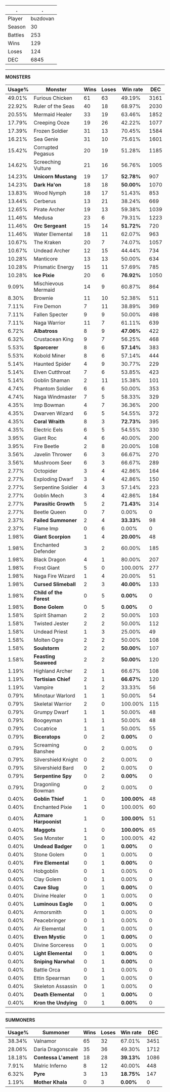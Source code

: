 .|.
|-|-
Player|buzdovan
Season|30
Battles|253
Wins|129
Loses|124
DEC|6845

---
**MONSTERS**

Usage%|Monster|Wins|Loses|Win rate|DEC|
-|-|-|-|-|-|
49.01%|Furious Chicken|61|63|49.19%|3161|
22.92%|Ruler of the Seas|40|18|68.97%|2030|
20.55%|Mermaid Healer|33|19|63.46%|1852|
17.79%|Creeping Ooze|19|26|42.22%|1077|
17.39%|Frozen Soldier|31|13|70.45%|1584|
16.21%|Sea Genie|31|10|75.61%|1601|
15.42%|Corrupted Pegasus|20|19|51.28%|1185|
14.62%|Screeching Vulture|21|16|56.76%|1005|
14.23%|**Unicorn Mustang**|19|17|**52.78%**|907|
14.23%|**Dark Ha'on**|18|18|**50.00%**|1070|
13.83%|Wood Nymph|18|17|51.43%|853|
13.44%|Cerberus|13|21|38.24%|669|
12.65%|Pirate Archer|19|13|59.38%|1039|
11.46%|Medusa|23|6|79.31%|1223|
11.46%|**Orc Sergeant**|15|14|**51.72%**|720|
11.46%|Water Elemental|18|11|62.07%|963|
10.67%|The Kraken|20|7|74.07%|1057|
10.67%|Undead Archer|12|15|44.44%|734|
10.28%|Manticore|13|13|50.00%|634|
10.28%|Prismatic Energy|15|11|57.69%|785|
10.28%|**Ice Pixie**|20|6|**76.92%**|1050|
9.09%|Mischievous Mermaid|14|9|60.87%|864|
8.30%|Brownie|11|10|52.38%|511|
7.11%|Fire Demon|7|11|38.89%|369|
7.11%|Fallen Specter|9|9|50.00%|498|
7.11%|Naga Warrior|11|7|61.11%|639|
6.72%|**Albatross**|8|9|**47.06%**|422|
6.32%|Crustacean King|9|7|56.25%|468|
5.53%|**Sporcerer**|8|6|**57.14%**|383|
5.53%|Kobold Miner|8|6|57.14%|444|
5.14%|Haunted Spider|4|9|30.77%|229|
5.14%|Elven Cutthroat|7|6|53.85%|423|
5.14%|Goblin Shaman|2|11|15.38%|101|
4.74%|Phantom Soldier|6|6|50.00%|353|
4.74%|Naga Windmaster|7|5|58.33%|329|
4.35%|Imp Bowman|4|7|36.36%|200|
4.35%|Dwarven Wizard|6|5|54.55%|372|
4.35%|**Coral Wraith**|8|3|**72.73%**|395|
4.35%|Electric Eels|6|5|54.55%|330|
3.95%|Giant Roc|4|6|40.00%|200|
3.95%|Fire Beetle|2|8|20.00%|108|
3.56%|Javelin Thrower|6|3|66.67%|270|
3.56%|Mushroom Seer|6|3|66.67%|289|
2.77%|Octopider|3|4|42.86%|164|
2.77%|Exploding Dwarf|3|4|42.86%|150|
2.77%|Serpentine Soldier|4|3|57.14%|223|
2.77%|Goblin Mech|3|4|42.86%|184|
2.77%|**Parasitic Growth**|5|2|**71.43%**|314|
2.77%|Beetle Queen|0|7|0.00%|0|
2.37%|**Failed Summoner**|2|4|**33.33%**|98|
2.37%|Flame Imp|0|6|0.00%|0|
1.98%|**Giant Scorpion**|1|4|**20.00%**|48|
1.98%|Enchanted Defender|3|2|60.00%|185|
1.98%|Black Dragon|4|1|80.00%|207|
1.98%|Frost Giant|5|0|100.00%|277|
1.98%|Naga Fire Wizard|1|4|20.00%|51|
1.98%|**Cursed Slimeball**|2|3|**40.00%**|133|
1.98%|**Child of the Forest**|0|5|**0.00%**|0|
1.98%|**Bone Golem**|0|5|**0.00%**|0|
1.58%|Spirit Shaman|2|2|50.00%|103|
1.58%|Twisted Jester|2|2|50.00%|112|
1.58%|Undead Priest|1|3|25.00%|49|
1.58%|Molten Ogre|2|2|50.00%|108|
1.58%|**Soulstorm**|2|2|**50.00%**|107|
1.58%|**Feasting Seaweed**|2|2|**50.00%**|120|
1.19%|Highland Archer|2|1|66.67%|108|
1.19%|**Tortisian Chief**|2|1|**66.67%**|120|
1.19%|Vampire|1|2|33.33%|56|
0.79%|Minotaur Warlord|1|1|50.00%|54|
0.79%|Skeletal Warrior|2|0|100.00%|115|
0.79%|Grumpy Dwarf|1|1|50.00%|48|
0.79%|Boogeyman|1|1|50.00%|48|
0.79%|Cocatrice|1|1|50.00%|55|
0.79%|**Biceratops**|0|2|**0.00%**|0|
0.79%|Screaming Banshee|0|2|0.00%|0|
0.79%|Silvershield Knight|0|2|0.00%|0|
0.79%|Silvershield Bard|0|2|0.00%|0|
0.79%|**Serpentine Spy**|0|2|**0.00%**|0|
0.79%|Dragonling Bowman|0|2|0.00%|0|
0.40%|**Goblin Thief**|1|0|**100.00%**|48|
0.40%|Enchanted Pixie|1|0|100.00%|60|
0.40%|**Azmare Harpoonist**|1|0|**100.00%**|51|
0.40%|**Maggots**|1|0|**100.00%**|65|
0.40%|Sea Monster|1|0|100.00%|42|
0.40%|**Undead Badger**|0|1|**0.00%**|0|
0.40%|Stone Golem|0|1|0.00%|0|
0.40%|**Fire Elemental**|0|1|**0.00%**|0|
0.40%|Hobgoblin|0|1|0.00%|0|
0.40%|Clay Golem|0|1|0.00%|0|
0.40%|**Cave Slug**|0|1|**0.00%**|0|
0.40%|Divine Healer|0|1|0.00%|0|
0.40%|**Luminous Eagle**|0|1|**0.00%**|0|
0.40%|Armorsmith|0|1|0.00%|0|
0.40%|Peacebringer|0|1|0.00%|0|
0.40%|Air Elemental|0|1|0.00%|0|
0.40%|**Elven Mystic**|0|1|**0.00%**|0|
0.40%|Divine Sorceress|0|1|0.00%|0|
0.40%|**Light Elemental**|0|1|**0.00%**|0|
0.40%|**Sniping Narwhal**|0|1|**0.00%**|0|
0.40%|Battle Orca|0|1|0.00%|0|
0.40%|Ettin Spearman|0|1|0.00%|0|
0.40%|Skeleton Assassin|0|1|0.00%|0|
0.40%|**Death Elemental**|0|1|**0.00%**|0|
0.40%|**Kron the Undying**|0|1|**0.00%**|0|

---
**SUMMONERS**

Usage%|Summoner|Wins|Loses|Win rate|DEC|
-|-|-|-|-|-|
38.34%|Valnamor|65|32|67.01%|3451|
28.06%|Daria Dragonscale|35|36|49.30%|1712|
18.18%|**Contessa L'ament**|18|28|**39.13%**|1086|
7.91%|Malric Inferno|8|12|40.00%|448|
6.32%|**Pyre**|3|13|**18.75%**|147|
1.19%|**Mother Khala**|0|3|**0.00%**|0|
